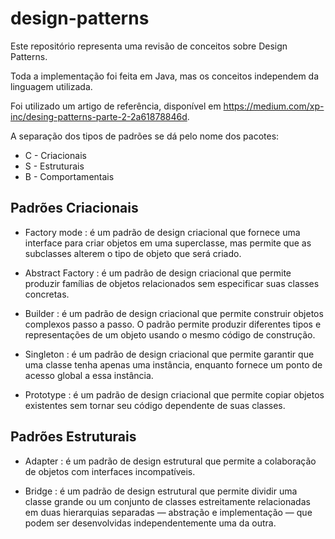 # design-patterns

Este repositório representa uma revisão de conceitos sobre Design Patterns.

Toda a implementação foi feita em Java, mas os conceitos independem da linguagem utilizada.

Foi utilizado um artigo de referência, disponível em https://medium.com/xp-inc/desing-patterns-parte-2-2a61878846d.

A separação dos tipos de padrões se dá pelo nome dos pacotes:

* C - Criacionais
* S - Estruturais
* B - Comportamentais

## Padrões Criacionais

* Factory mode : é um padrão de design criacional que fornece uma interface para criar objetos em uma superclasse, mas permite que as subclasses alterem o tipo de objeto que será criado.

* Abstract Factory : é um padrão de design criacional que permite produzir famílias de objetos relacionados sem especificar suas classes concretas.

* Builder : é um padrão de design criacional que permite construir objetos complexos passo a passo. O padrão permite produzir diferentes tipos e representações de um objeto usando o mesmo código de construção.

* Singleton : é um padrão de design criacional que permite garantir que uma classe tenha apenas uma instância, enquanto fornece um ponto de acesso global a essa instância.

* Prototype : é um padrão de design criacional que permite copiar objetos existentes sem tornar seu código dependente de suas classes.

## Padrões Estruturais

* Adapter : é um padrão de design estrutural que permite a colaboração de objetos com interfaces incompatíveis.

* Bridge : é um padrão de design estrutural que permite dividir uma classe grande ou um conjunto de classes estreitamente relacionadas em duas hierarquias separadas — abstração e implementação — que podem ser desenvolvidas independentemente uma da outra.